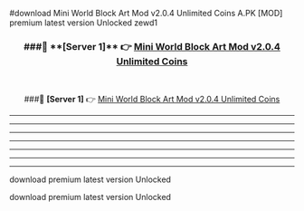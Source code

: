 #download Mini World Block Art Mod v2.0.4 Unlimited Coins A.PK [MOD] premium latest version Unlocked zewd1 



<div align="center">
<h3>###🔹 **[Server 1]** 👉 <a href="https://download1apk.web.app/">Mini World Block Art Mod v2.0.4 Unlimited Coins</a></h3><br>


###🔹 **[Server 1]** 👉 <a href="https://download1apk.web.app/">Mini World Block Art Mod v2.0.4 Unlimited Coins</a></h3>
</div>



----------------------------------------------------------

----------------------------------------------------------

----------------------------------------------------------

----------------------------------------------------------

----------------------------------------------------------

----------------------------------------------------------

----------------------------------------------------------

download premium latest version Unlocked

download premium latest version Unlocked
